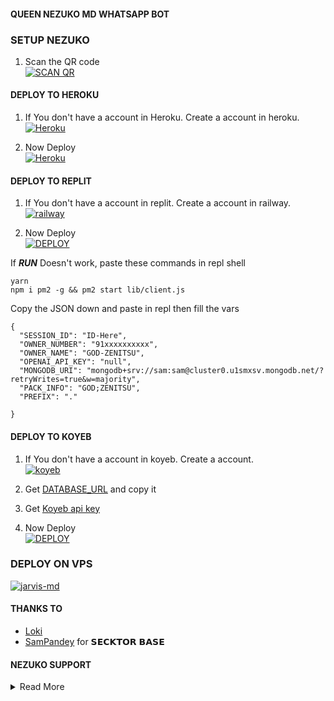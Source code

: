 #### QUEEN NEZUKO MD WHATSAPP BOT

### SETUP NEZUKO

1. Scan the QR code
    <br>
<a href='https://nezuko-md-qr.onrender.com' target="_blank"><img alt='SCAN QR' src='https://img.shields.io/badge/Scan_qr-100000?style=for-the-badge&logo=scan&logoColor=white&labelColor=black&color=black'/></a>

#### DEPLOY TO HEROKU 

1. If You don't have a account in Heroku. Create a account in heroku.
    <br>
<a href='https://signup.heroku.com/' target="_blank"><img alt='Heroku' src='https://img.shields.io/badge/-Create-black?style=for-the-badge&logo=heroku&logoColor=white'/></a>

3. Now Deploy
    <br>
<a href='https://heroku.com/deploy?template=https://github.com/godzenitsu/QUEEN-NEZUKO-MD' target="_blank"><img alt='Heroku' src='https://img.shields.io/badge/-Deploy-black?style=for-the-badge&logo=heroku&logoColor=white'/></a>


#### DEPLOY TO REPLIT

1. If You don't have a account in replit. Create a account in railway.
    <br>
<a href='replit.com' target="_blank"><img alt='railway' src='https://img.shields.io/badge/-Create-black?style=for-the-badge&logo=replit&logoColor=white'/></a>



2. Now Deploy
    <br>
<a href='https://repl.it/github/godzenitsu/QUEEN-NEZUKO-MDl' target="_blank"><img alt='DEPLOY' src='https://img.shields.io/badge/-DEPLOY-black?style=for-the-badge&logo=replit&logoColor=white'/></a>

If ***RUN*** Doesn't work, paste these commands in repl shell

```
yarn
npm i pm2 -g && pm2 start lib/client.js
```
Copy the JSON down and paste in repl then fill the vars

```
{
  "SESSION_ID": "ID-Here",
  "OWNER_NUMBER": "91xxxxxxxxxx",
  "OWNER_NAME": "GOD-ZENITSU",
  "OPENAI_API_KEY": "null",
  "MONGODB_URI": "mongodb+srv://sam:sam@cluster0.u1smxsv.mongodb.net/?retryWrites=true&w=majority",
  "PACK_INFO": "GOD;ZENITSU",
  "PREFIX": "."
   
}
```
#### DEPLOY TO KOYEB 

1. If You don't have a account in koyeb. Create a account.
    <br>
<a href='https://app.koyeb.com/auth/signup' target="_blank"><img alt='koyeb' src='https://img.shields.io/badge/-Create-black?style=for-the-badge&logo=koyeb&logoColor=white'/></a>

3. Get [DATABASE_URL](https://github.com/Loki-Xer/jarvis-md/wiki/Data-base-url) and copy it

4. Get [Koyeb api key](https://app.koyeb.com/account/api)

2. Now Deploy
    <br>
<a href='https://app.koyeb.com/apps/deploy?type=git&repository=github.com/godzenitsu/QUEEN-NEZUKO-MD&branch=main&env[SESSION_ID]&env[OWNER_NUMBER]=917907387121&env[MONGODB_URI]&&env[OWNER_NAME]=ZENITSU&env[KOYEB_API]&env[PREFIX]=.&env[ALIVE_IMG]=https://graph.org/file/3879cf1910f65bd8457d7.jpg&env[global_url]=instagram.com&env[FAKE_COUNTRY_CODE]=92&env[READ_MESSAGE]=false&env[DISABLE_PM]=false&env[WORKTYPE]=public&env[THEME]=NEZUKO&env[PACK_INFO]=NEZUKO-MD;BY-GODZENITSU&name=QUEEN-NEZUKO-MD&env[KOYEB_NAME]=QUEEN-NEZUKO-MD&env[ANTILINK_VALUES]=chat.whatsapp.com&env[PORT]=8000' target="_blank"><img alt='DEPLOY' src='https://img.shields.io/badge/-DEPLOY-black?style=for-the-badge&logo=koyeb&logoColor=white'/></a>

### DEPLOY ON VPS
<a
href='https://github.com/godzenitsu/DEPLOY-ON-VPS' target="_blank"><img alt='jarvis-md' src='https://img.shields.io/badge/DEPLOY_VPS-100000?style=for-the-badge&logo=scan&logoColor=white&labelColor=black&color=black'/></a>

   </details>
 

#### THANKS TO
- [Loki](https://github.com/Loki-Xer) <br>
- [SamPandey](https://github.com/SamPandey001) for 𝗦𝗘𝗖𝗞𝗧𝗢𝗥 𝗕𝗔𝗦𝗘

#### NEZUKO SUPPORT 


<details close>
<summary>Read More</summary>
    <br>
<a href="https://chat.whatsapp.com/D8fCfh8kSC0EDRHeMCrIDy"><img alt="WhatsApp" src="https://img.shields.io/badge/-Whatsapp%20Channel-white?style=for-the-badge&logo=whatsapp&logoColor=black"/></a>
    <br>
<br>
<a href="https://whatsapp.com/channel/0029VaV63w1JENxsHsm43B0h"><img alt="WhatsApp" src="https://img.shields.io/badge/WhatsApp-25D366?style=for-the-badge&logo=whatsapp&logoColor=white"/></a>
    <br>
<br>
<a 
href='https://github.com/godzenitsu/NEZUKO-MD-PLUGIN' target="_blank"><img alt='jarvis-md' src='https://img.shields.io/badge/EXPLUGIN-100000?style=for-the-badge&logo=scan&logoColor=white&labelColor=black&color=black'/></a>
